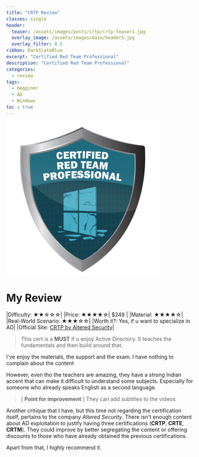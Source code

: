 ```yaml
---
title: "CRTP Review"
classes: single
header:  
  teaser: /assets/images/posts/crtp/crtp-teaser1.jpg
  overlay_image: /assets/images/main/header3.jpg
  overlay_filter: 0.5
ribbon: DarkSlateBlue
excerpt: "Certified Red Team Professional"
description: "Certified Red Team Professional"
categories:
  - review
tags:
  - begginer
  - AD
  - Windows 
toc : true
---
```

<script data-name="BMC-Widget" data-cfasync="false" src="https://cdnjs.buymeacoffee.com/1.0.0/widget.prod.min.js" data-id="nullified" data-description="Support me on Buy me a coffee!" data-message="" data-color="#FF813F" data-position="Right" data-x_margin="18" data-y_margin="18"></script>

![Alt text](/assets/images/certs/CRTP.png)

# My Review

|Difficulty: ★★☆☆☆|
|Price: ★★★★☆| $249 |
|Material: ★★★★☆|
|Real-World Scenario: ★★★☆☆|
|Worth it?: Yes, if u want to specialize in AD|
|Official Site: [CRTP by Altered Security](https://www.alteredsecurity.com/adlab)|

> This cert is a **MUST** if u enjoy Active Directory. It teaches the fundamentals and then build around that.

I've enjoy the materials, the support and the exam. I have nothing to complain about the content

However, even tho the teachers are amazing, they have a strong Indian accent that can make it difficult to understand some subjects. Especially for someone who already speaks English as a second language.

> [ **Point for improvement** ] They can add subtitles to the videos

Another critique that I have, but this time not regarding the certification itself, pertains to the company *Altered Security*. There isn't enough content about AD exploitation to justify having three certifications (**CRTP**, **CRTE**, **CRTM**). They could improve by better segregating the content or offering discounts to those who have already obtained the previous certifications.

Apart from that, I highly recommend it.

